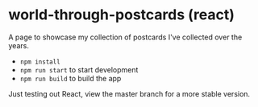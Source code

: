 # world-through-postcards (react)

A page to showcase my collection of postcards I've collected over the years.

* `npm install`
* `npm run start` to start development
* `npm run build` to build the app

Just testing out React, view the master branch for a more stable version.